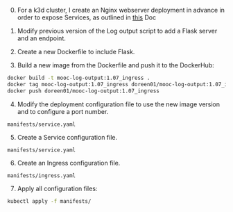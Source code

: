 0. For a k3d cluster, I create an Nginx webserver deployment in advance in order to expose Services, as outlined in [this](https://k3d.io/v5.3.0/usage/exposing_services/) Doc 

1. Modify previous version of the Log output script to add a Flask server and an endpoint.

2. Create a new Dockerfile to include Flask.

3. Build a new image from the Dockerfile and push it to the DockerHub:

```bash
docker build -t mooc-log-output:1.07_ingress .
docker tag mooc-log-output:1.07_ingress doreen01/mooc-log-output:1.07_ingress
docker push doreen01/mooc-log-output:1.07_ingress
```

4. Modify the deployment configuration file to use the new image version and to configure a port number.

```
manifests/service.yaml 
```

5. Create a Service configuration file.

```
manifests/service.yaml
```

6. Create an Ingress configuration file.

```
manifests/ingress.yaml
```

7. Apply all configuration files:

```bash
kubectl apply -f manifests/
```